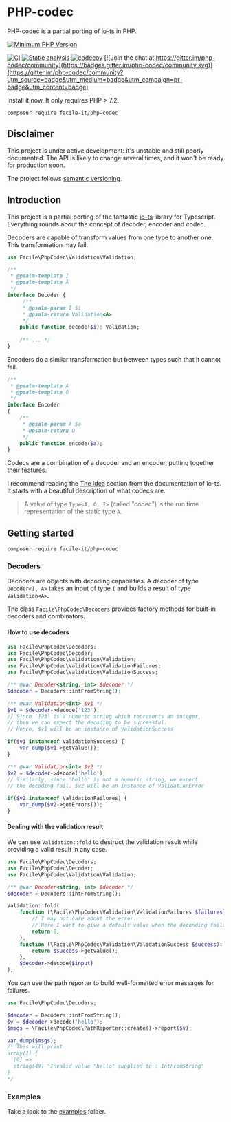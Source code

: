 # PHP-codec
PHP-codec is a partial porting of [io-ts](https://github.com/gcanti/io-ts) in PHP.

[![Minimum PHP Version](https://img.shields.io/badge/php-%3E%3D%207.2-8892BF.svg)](https://php.net/)

[![CI](https://github.com/facile-it/php-codec/actions/workflows/ci.yaml/badge.svg?branch=master&event=push)](https://github.com/facile-it/php-codec/actions/workflows/ci.yaml)
[![Static analysis](https://github.com/facile-it/php-codec/actions/workflows/static-analysis.yaml/badge.svg?branch=master&event=push)](https://github.com/facile-it/php-codec/actions/workflows/static-analysis.yaml)
[![codecov](https://codecov.io/gh/facile-it/php-codec/branch/master/graph/badge.svg?token=HP4OFEEPY6)](https://codecov.io/gh/facile-it/php-codec) [![Join the chat at https://gitter.im/php-codec/community](https://badges.gitter.im/php-codec/community.svg)](https://gitter.im/php-codec/community?utm_source=badge&utm_medium=badge&utm_campaign=pr-badge&utm_content=badge)

Install it now. It only requires PHP > 7.2.
    
    composer require facile-it/php-codec

## Disclaimer

This project is under active development: it's unstable and still poorly documented.
The API is likely to change several times, and it won't be ready for production soon.

The project follows [semantic versioning](https://semver.org/).

## Introduction

This project is a partial porting of the fantastic [io-ts](https://github.com/gcanti/io-ts) library for Typescript.
Everything rounds about the concept of decoder, encoder and codec.

Decoders are capable of transform values from one type to another one. This transformation may fail.

```php
use Facile\PhpCodec\Validation\Validation;

/**
 * @psalm-template I
 * @psalm-template A
 */
interface Decoder {
     /**
     * @psalm-param I $i
     * @psalm-return Validation<A>
     */
    public function decode($i): Validation;
    
    /** ... */
}
```

Encoders do a similar transformation but between types such that it cannot fail.

```php
/**
 * @psalm-template A
 * @psalm-template O
 */
interface Encoder
{
    /**
     * @psalm-param A $a
     * @psalm-return O
     */
    public function encode($a);
}
```

Codecs are a combination of a decoder and an encoder, putting together their features.

I recommend reading the [The Idea](https://github.com/gcanti/io-ts/blob/master/index.md#the-idea) section from the 
documentation of io-ts. It starts with a beautiful description of what codecs are.
> A value of type `Type<A, O, I>` (called "codec") is the run time representation of the static type `A`.

## Getting started

    composer require facile-it/php-codec

### Decoders

Decoders are objects with decoding capabilities.
A decoder of type `Decoder<I, A>` takes an input of type `I` and builds a result of type `Validation<A>`.

The class `Facile\PhpCodec\Decoders` provides factory methods for built-in decoders and combinators.

#### How to use decoders

```php
use Facile\PhpCodec\Decoders;
use Facile\PhpCodec\Decoder;
use Facile\PhpCodec\Validation\Validation;
use Facile\PhpCodec\Validation\ValidationFailures;
use Facile\PhpCodec\Validation\ValidationSuccess;

/** @var Decoder<string, int> $decoder */
$decoder = Decoders::intFromString();

/** @var Validation<int> $v1 */
$v1 = $decoder->decode('123');
// Since '123' is a numeric string which represents an integer,
// then we can expect the decoding to be successful.
// Hence, $v1 will be an instance of ValidationSuccess

if($v1 instanceof ValidationSuccess) {
    var_dump($v1->getValue());
}

/** @var Validation<int> $v2 */
$v2 = $decoder->decode('hello');
// Similarly, since 'hello' is not a numeric string, we expect 
// the decoding fail. $v2 will be an instance of ValidationError

if($v2 instanceof ValidationFailures) {
    var_dump($v2->getErrors());
}
```

#### Dealing with the validation result

We can use `Validation::fold` to destruct the validation result while providing 
a valid result in any case. 

```php
use Facile\PhpCodec\Decoders;
use Facile\PhpCodec\Decoder;
use Facile\PhpCodec\Validation\Validation;

/** @var Decoder<string, int> $decoder */
$decoder = Decoders::intFromString();

Validation::fold(
    function (\Facile\PhpCodec\Validation\ValidationFailures $failures): int {
        // I may not care about the error.
        // Here I want to give a default value when the deconding fails.
        return 0;
    },
    function (\Facile\PhpCodec\Validation\ValidationSuccess $success): int {
        return $success->getValue();
    },
    $decoder->decode($input)
);
```

You can use the path reporter to build well-formatted error messages for failures.

```php
use Facile\PhpCodec\Decoders;

$decoder = Decoders::intFromString();
$v = $decoder->decode('hello');
$msgs = \Facile\PhpCodec\PathReporter::create()->report($v);

var_dump($msgs);
/* This will print 
array(1) {
  [0] =>
  string(49) "Invalid value "hello" supplied to : IntFromString"
}
*/
```

### Examples

Take a look to the [examples](https://github.com/facile-it/php-codec/tree/master/tests/examples) folder.
